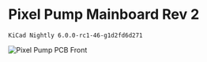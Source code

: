 # Pixel Pump Mainboard Rev 2
`KiCad Nightly 6.0.0-rc1-46-g1d2fd6d271`

![Pixel Pump PCB Front](https://github.com/robin7331/pixel-pump-mainboard/blob/main/plot/pixel-pump-mainboard-Front.png?raw=true)
